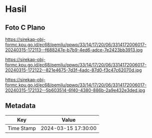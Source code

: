# Hasil

## Foto C Plano

https://sirekap-obj-formc.kpu.go.id/ec68/pemilu/ppwp/33/14/17/20/06/3314172006017-20240315-172113--f688247e-b7b9-4ed6-adce-7e2423bb3913.jpg

https://sirekap-obj-formc.kpu.go.id/ec68/pemilu/ppwp/33/14/17/20/06/3314172006017-20240315-172122--821e4675-7d3f-4adc-87d0-f3c47c62070d.jpg

https://sirekap-obj-formc.kpu.go.id/ec68/pemilu/ppwp/33/14/17/20/06/3314172006017-20240315-172132--5b603514-6f40-4380-886b-2a9e432e3ded.jpg


## Metadata

| Key        | Value               |
| ---------- | ------------------- |
| Time Stamp | 2024-03-15 17:30:00 |



